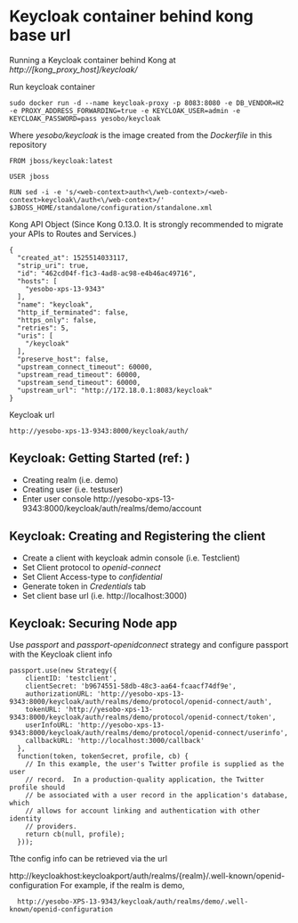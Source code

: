# Keycloak container behind kong base url

Running a Keycloak container behind Kong at *http://[kong_proxy_host]/keycloak/*

Run keycloak container
```
sudo docker run -d --name keycloak-proxy -p 8083:8080 -e DB_VENDOR=H2 -e PROXY_ADDRESS_FORWARDING=true -e KEYCLOAK_USER=admin -e KEYCLOAK_PASSWORD=pass yesobo/keycloak
```

Where *yesobo/keycloak* is  the image created from the *Dockerfile* in this repository
```
FROM jboss/keycloak:latest

USER jboss

RUN sed -i -e 's/<web-context>auth<\/web-context>/<web-context>keycloak\/auth<\/web-context>/' $JBOSS_HOME/standalone/configuration/standalone.xml
```

Kong API Object (Since Kong 0.13.0. It is strongly recommended to migrate your APIs to Routes and Services.)
```
{
  "created_at": 1525514033117,
  "strip_uri": true,
  "id": "462cd04f-f1c3-4ad8-ac98-e4b46ac49716",
  "hosts": [
    "yesobo-xps-13-9343"
  ],
  "name": "keycloak",
  "http_if_terminated": false,
  "https_only": false,
  "retries": 5,
  "uris": [
    "/keycloak"
  ],
  "preserve_host": false,
  "upstream_connect_timeout": 60000,
  "upstream_read_timeout": 60000,
  "upstream_send_timeout": 60000,
  "upstream_url": "http://172.18.0.1:8083/keycloak"
}
```

Keycloak url
```
http://yesobo-xps-13-9343:8000/keycloak/auth/
```

## Keycloak: Getting Started (ref: )
- Creating realm (i.e. demo)
- Creating user (i.e. testuser)
- Enter user console http://yesobo-xps-13-9343:8000/keycloak/auth/realms/demo/account

## Keycloak: Creating and Registering the client
- Create a client with keycloak admin console (i.e. Testclient)
- Set Client protocol to *openid-connect*
- Set Client Access-type to *confidential*
- Generate token in *Credentials* tab
- Set client base url (i.e. http://localhost:3000)

## Keycloak: Securing Node app

Use *passport* and *passport-openidconnect* strategy and configure passport with the Keycloak client info

```
passport.use(new Strategy({
    clientID: 'testclient',
    clientSecret: 'b9674551-58db-48c3-aa64-fcaacf74df9e',
    authorizationURL: 'http://yesobo-xps-13-9343:8000/keycloak/auth/realms/demo/protocol/openid-connect/auth',
    tokenURL: 'http://yesobo-xps-13-9343:8000/keycloak/auth/realms/demo/protocol/openid-connect/token',
    userInfoURL: 'http://yesobo-xps-13-9343:8000/keycloak/auth/realms/demo/protocol/openid-connect/userinfo',
    callbackURL: 'http://localhost:3000/callback'
  },
  function(token, tokenSecret, profile, cb) {
    // In this example, the user's Twitter profile is supplied as the user
    // record.  In a production-quality application, the Twitter profile should
    // be associated with a user record in the application's database, which
    // allows for account linking and authentication with other identity
    // providers.
    return cb(null, profile);
  }));
```

Tthe config info can be retrieved via the url

http://keycloakhost:keycloakport/auth/realms/{realm}/.well-known/openid-configuration
For example, if the realm is demo,

```
  http://yesobo-XPS-13-9343/keycloak/auth/realms/demo/.well-known/openid-configuration
```